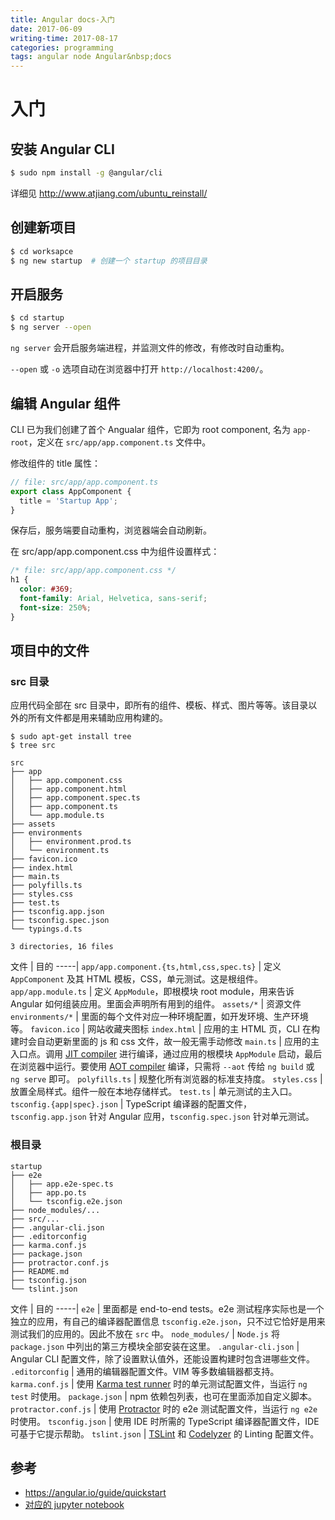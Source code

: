```yaml
---
title: Angular docs-入门
date: 2017-06-09
writing-time: 2017-08-17
categories: programming
tags: angular node Angular&nbsp;docs
---
```


# 入门

## 安装 Angular CLI


```bash
$ sudo npm install -g @angular/cli
```

详细见 http://www.atjiang.com/ubuntu_reinstall/

## 创建新项目

```bash
$ cd worksapce
$ ng new startup  # 创建一个 startup 的项目目录
```

## 开启服务

```bash
$ cd startup
$ ng server --open
```

`ng server` 会开启服务端进程，并监测文件的修改，有修改时自动重构。

`--open` 或 `-o` 选项自动在浏览器中打开 `http://localhost:4200/`。

## 编辑 Angular 组件

CLI 已为我们创建了首个 Angualar 组件，它即为 root component, 名为 `app-root`，定义在 `src/app/app.component.ts` 文件中。

修改组件的 title 属性：

```ts
// file: src/app/app.component.ts
export class AppComponent {
  title = 'Startup App';
}
```

保存后，服务端要自动重构，浏览器端会自动刷新。

在 src/app/app.component.css 中为组件设置样式：

```css
/* file: src/app/app.component.css */
h1 {
  color: #369;
  font-family: Arial, Helvetica, sans-serif;
  font-size: 250%;
}
```

## 项目中的文件

### src 目录

应用代码全部在 src 目录中，即所有的组件、模板、样式、图片等等。该目录以外的所有文件都是用来辅助应用构建的。

```
$ sudo apt-get install tree
$ tree src

src
├── app
│   ├── app.component.css
│   ├── app.component.html
│   ├── app.component.spec.ts
│   ├── app.component.ts
│   └── app.module.ts
├── assets
├── environments
│   ├── environment.prod.ts
│   └── environment.ts
├── favicon.ico
├── index.html
├── main.ts
├── polyfills.ts
├── styles.css
├── test.ts
├── tsconfig.app.json
├── tsconfig.spec.json
└── typings.d.ts

3 directories, 16 files
```


文件 | 目的
-----|
`app/app.component.{ts,html,css,spec.ts}` | 定义 `AppComponent` 及其 HTML 模板，CSS，单元测试。这是根组件。
`app/app.module.ts` | 定义 `AppModule`，即根模块 root module，用来告诉 Angular 如何组装应用。里面会声明所有用到的组件。
`assets/*` | 资源文件
`environments/*` | 里面的每个文件对应一种环境配置，如开发环境、生产环境等。
`favicon.ico` | 网站收藏夹图标
`index.html` | 应用的主 HTML 页，CLI 在构建时会自动更新里面的 js 和 css 文件，故一般无需手动修改
`main.ts` | 应用的主入口点。调用 [JIT compiler](https://angular.io/guide/glossary#jit) 进行编译，通过应用的根模块 `AppModule` 启动，最后在浏览器中运行。要使用 [AOT compiler](https://angular.io/guide/glossary#ahead-of-time-aot-compilation) 编译，只需将 `--aot` 传给 `ng build` 或 `ng serve` 即可。
`polyfills.ts` | 规整化所有浏览器的标准支持度。
`styles.css` | 放置全局样式。组件一般在本地存储样式。
`test.ts` | 单元测试的主入口。
`tsconfig.{app|spec}.json` | TypeScript 编译器的配置文件，`tsconfig.app.json` 针对 Angular 应用，`tsconfig.spec.json` 针对单元测试。


### 根目录

```
startup
├── e2e
│   ├── app.e2e-spec.ts
│   ├── app.po.ts
│   └── tsconfig.e2e.json
├── node_modules/...
├── src/...
├── .angular-cli.json
├── .editorconfig
├── karma.conf.js
├── package.json
├── protractor.conf.js
├── README.md
├── tsconfig.json
└── tslint.json
```

文件 | 目的
-----|
`e2e` | 里面都是 end-to-end tests。e2e 测试程序实际也是一个独立的应用，有自己的编译器配置信息 `tsconfig.e2e.json`，只不过它恰好是用来测试我们的应用的。因此不放在 `src` 中。
`node_modules/` | `Node.js` 将 `package.json` 中列出的第三方模块全部安装在这里。
`.angular-cli.json` | Angular CLI 配置文件，除了设置默认值外，还能设置构建时包含进哪些文件。
`.editorconfig` | 通用的编辑器配置文件。VIM 等多数编辑器都支持。
`karma.conf.js` | 使用 [Karma test runner](https://karma-runner.github.io/) 时的单元测试配置文件，当运行 `ng test` 时使用。
`package.json` | npm 依赖包列表，也可在里面添加自定义脚本。
`protractor.conf.js` | 使用 [Protractor](http://www.protractortest.org/) 时的 e2e 测试配置文件，当运行 `ng e2e` 时使用。
`tsconfig.json` | 使用 IDE 时所需的 TypeScript 编译器配置文件，IDE 可基于它提示帮助。
`tslint.json` | [TSLint](https://palantir.github.io/tslint/) 和 [Codelyzer](http://codelyzer.com/) 的 Linting 配置文件。


## 参考

+ https://angular.io/guide/quickstart
+ [对应的 jupyter notebook](https://github.com/haiiiiiyun/angular-docs-notebook/blob/master/quickstart.ipynb)
